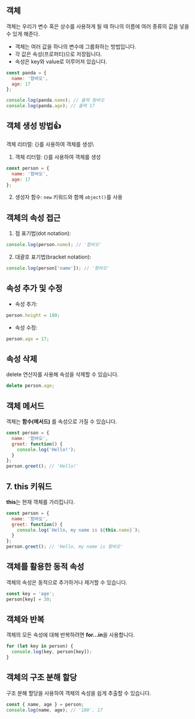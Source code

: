 ## 객체
객체는 우리가 변수 혹은 상수를 사용하게 될 때 하나의 이름에 여러 종류의 값을 넣을 수 있게 해준다.
+ 객체는 여러 값을 하나의 변수에 그룹화하는 방법입니다.
+ 각 값은 속성(프로퍼티)으로 저장됩니다.
+ 속성은 key와 value로 이루어져 있습니다.
``` javascript
const panda = {
  name: '함바오',
  age: 17
};

console.log(panda.name); // 출력 함바오
console.log(panda.age); // 출력 17
``` 
## 객체 생성 방법👍
객체 리터럴: {}를 사용하여 객체를 생성\
1. 객체 리터럴: {}를 사용하여 객체를 생성
```javascript
const person = {
  name: '함바오',
  age: 17
};
```
2. 생성자 함수: ```new``` 키워드와 함께 ```object()```를 사용
## 객체의 속성 접근
1. 점 표기법(dot notation):
```javascript
console.log(person.name); // '함바오'
```
2. 대괄호 표기법(bracket notation):
```javascript
console.log(person['name']); // '함바오'
```
## 속성 추가 및 수정
+ 속성 추가:
```javascript
person.height = 180;
```
+ 속성 수정:
```javascript
person.age = 17;
```
##  속성 삭제
delete 연산자를 사용해 속성을 삭제할 수 있습니다.
```javascript
delete person.age;
```
## 객체 메서드
객체는 **함수(메서드)** 를 속성으로 가질 수 있습니다.
```javascript
const person = {
  name: '함바오',
  greet: function() {
    console.log('Hello!');
  }
};
person.greet(); // 'Hello!'
```
## 7. this 키워드
**this**는 현재 객체를 가리킵니다.
```javascript
const person = {
  name: '함바오',
  greet: function() {
    console.log(`Hello, my name is ${this.name}`);
  }
};
person.greet(); // 'Hello, my name is 함바오'
```
## 객체를 활용한 동적 속성
객체의 속성은 동적으로 추가하거나 제거할 수 있습니다.
```javascript
const key = 'age';
person[key] = 30;
```
## 객체와 반복
객체의 모든 속성에 대해 반복하려면 **for...in**을 사용합니다.
```javascript
for (let key in person) {
  console.log(key, person[key]);
}
```
## 객체의 구조 분해 할당
구조 분해 할당을 사용하여 객체의 속성을 쉽게 추출할 수 있습니다.
```javascript
const { name, age } = person;
console.log(name, age); // '180', 17
```
